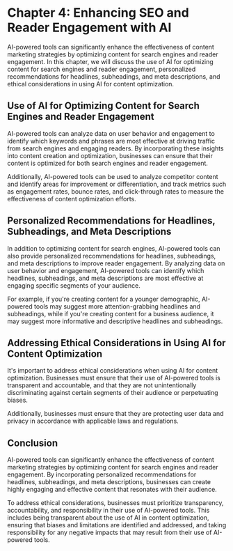 Chapter 4: Enhancing SEO and Reader Engagement with AI
======================================================

AI-powered tools can significantly enhance the effectiveness of content marketing strategies by optimizing content for search engines and reader engagement. In this chapter, we will discuss the use of AI for optimizing content for search engines and reader engagement, personalized recommendations for headlines, subheadings, and meta descriptions, and ethical considerations in using AI for content optimization.

Use of AI for Optimizing Content for Search Engines and Reader Engagement
-------------------------------------------------------------------------

AI-powered tools can analyze data on user behavior and engagement to identify which keywords and phrases are most effective at driving traffic from search engines and engaging readers. By incorporating these insights into content creation and optimization, businesses can ensure that their content is optimized for both search engines and reader engagement.

Additionally, AI-powered tools can be used to analyze competitor content and identify areas for improvement or differentiation, and track metrics such as engagement rates, bounce rates, and click-through rates to measure the effectiveness of content optimization efforts.

Personalized Recommendations for Headlines, Subheadings, and Meta Descriptions
------------------------------------------------------------------------------

In addition to optimizing content for search engines, AI-powered tools can also provide personalized recommendations for headlines, subheadings, and meta descriptions to improve reader engagement. By analyzing data on user behavior and engagement, AI-powered tools can identify which headlines, subheadings, and meta descriptions are most effective at engaging specific segments of your audience.

For example, if you're creating content for a younger demographic, AI-powered tools may suggest more attention-grabbing headlines and subheadings, while if you're creating content for a business audience, it may suggest more informative and descriptive headlines and subheadings.

Addressing Ethical Considerations in Using AI for Content Optimization
----------------------------------------------------------------------

It's important to address ethical considerations when using AI for content optimization. Businesses must ensure that their use of AI-powered tools is transparent and accountable, and that they are not unintentionally discriminating against certain segments of their audience or perpetuating biases.

Additionally, businesses must ensure that they are protecting user data and privacy in accordance with applicable laws and regulations.

Conclusion
----------

AI-powered tools can significantly enhance the effectiveness of content marketing strategies by optimizing content for search engines and reader engagement. By incorporating personalized recommendations for headlines, subheadings, and meta descriptions, businesses can create highly engaging and effective content that resonates with their audience.

To address ethical considerations, businesses must prioritize transparency, accountability, and responsibility in their use of AI-powered tools. This includes being transparent about the use of AI in content optimization, ensuring that biases and limitations are identified and addressed, and taking responsibility for any negative impacts that may result from their use of AI-powered tools.
